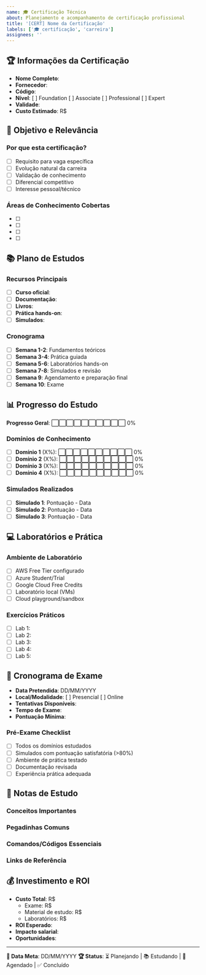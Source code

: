 ```yaml
---
name: 🎓 Certificação Técnica
about: Planejamento e acompanhamento de certificação profissional
title: '[CERT] Nome da Certificação'
labels: ['🎓 certificação', 'carreira']
assignees: ''
---
```


## 🏆 Informações da Certificação

- **Nome Completo**:  
- **Fornecedor**:  
- **Código**:  
- **Nível**: [ ] Foundation [ ] Associate [ ] Professional [ ] Expert
- **Validade**:  
- **Custo Estimado**: R$  

## 🎯 Objetivo e Relevância

### Por que esta certificação?

- [ ] Requisito para vaga específica
- [ ] Evolução natural da carreira
- [ ] Validação de conhecimento
- [ ] Diferencial competitivo
- [ ] Interesse pessoal/técnico

### Áreas de Conhecimento Cobertas

- [ ]  
- [ ]  
- [ ]  
- [ ]  

## 📚 Plano de Estudos

### Recursos Principais

- [ ] **Curso oficial**:  
- [ ] **Documentação**:  
- [ ] **Livros**:  
- [ ] **Prática hands-on**:  
- [ ] **Simulados**:  

### Cronograma

- [ ] **Semana 1-2**: Fundamentos teóricos
- [ ] **Semana 3-4**: Prática guiada  
- [ ] **Semana 5-6**: Laboratórios hands-on
- [ ] **Semana 7-8**: Simulados e revisão
- [ ] **Semana 9**: Agendamento e preparação final
- [ ] **Semana 10**: Exame

## 📊 Progresso do Estudo

**Progresso Geral**: ⬜⬜⬜⬜⬜⬜⬜⬜⬜⬜ 0%

### Domínios de Conhecimento

- [ ] **Domínio 1** (X%): ⬜⬜⬜⬜⬜⬜⬜⬜⬜⬜ 0%
- [ ] **Domínio 2** (X%): ⬜⬜⬜⬜⬜⬜⬜⬜⬜⬜ 0%
- [ ] **Domínio 3** (X%): ⬜⬜⬜⬜⬜⬜⬜⬜⬜⬜ 0%
- [ ] **Domínio 4** (X%): ⬜⬜⬜⬜⬜⬜⬜⬜⬜⬜ 0%

### Simulados Realizados

- [ ] **Simulado 1**: Pontuação - Data
- [ ] **Simulado 2**: Pontuação - Data
- [ ] **Simulado 3**: Pontuação - Data

## 💻 Laboratórios e Prática

### Ambiente de Laboratório

- [ ] AWS Free Tier configurado
- [ ] Azure Student/Trial
- [ ] Google Cloud Free Credits
- [ ] Laboratório local (VMs)
- [ ] Cloud playground/sandbox

### Exercícios Práticos

- [ ] Lab 1:  
- [ ] Lab 2:  
- [ ] Lab 3:  
- [ ] Lab 4:  
- [ ] Lab 5:  

## 📅 Cronograma de Exame

- **Data Pretendida**: DD/MM/YYYY
- **Local/Modalidade**: [ ] Presencial [ ] Online
- **Tentativas Disponíveis**:  
- **Tempo de Exame**:  
- **Pontuação Mínima**:  

### Pré-Exame Checklist

- [ ] Todos os domínios estudados
- [ ] Simulados com pontuação satisfatória (>80%)
- [ ] Ambiente de prática testado
- [ ] Documentação revisada
- [ ] Experiência prática adequada

## 📝 Notas de Estudo

### Conceitos Importantes

### Pegadinhas Comuns

### Comandos/Códigos Essenciais

### Links de Referência

## 💰 Investimento e ROI

- **Custo Total**: R$  
  - Exame: R$
  - Material de estudo: R$
  - Laboratórios: R$
- **ROI Esperado**:  
- **Impacto salarial**:  
- **Oportunidades**:  

---

**🎯 Data Meta**: DD/MM/YYYY
**🏆 Status**: ⏳ Planejando | 📚 Estudando | 📝 Agendado | ✅ Concluído
